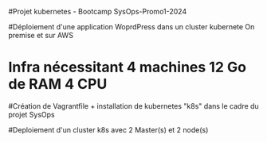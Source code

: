 #Projet kubernetes - Bootcamp SysOps-Promo1-2024

#Déploiement d'une application WoprdPress dans un cluster kubernete On premise et sur AWS




# Infra nécessitant 4 machines 12 Go de RAM 4 CPU

#Création de Vagrantfile + installation de kubernetes "k8s" dans le cadre du projet SysOps

#Deploiement d'un cluster k8s avec 2 Master(s) et 2 node(s)
